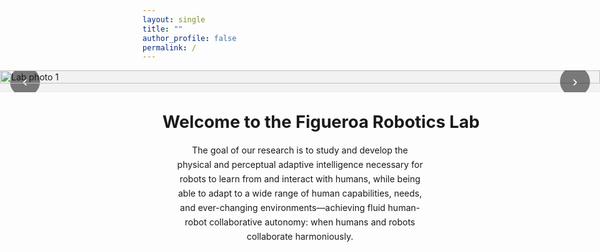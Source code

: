```yaml
---
layout: single
title: ""
author_profile: false
permalink: /
---
```


<!-- ===== FULL-BLEED HERO SLIDER ===== -->
<div class="hero-slider fullbleed" aria-label="Figueroa Robotics Lab Photo Gallery">
  <button class="hs-nav hs-prev" aria-label="Previous slide">‹</button>

  <div class="hs-track" role="region" aria-live="polite">
    <img src="{{ '/assets/images/IMG_4148.JPG' | relative_url }}" alt="Lab photo 1" class="hs-slide hs-current">
    <img src="{{ '/assets/images/IMG_4075.JPG' | relative_url }}" alt="Lab photo 2" class="hs-slide">
    <img src="{{ '/assets/images/IMG_4115.JPG' | relative_url }}" alt="Lab photo 3" class="hs-slide">
  </div>

  <button class="hs-nav hs-next" aria-label="Next slide">›</button>
  <div class="hs-dots" role="tablist" aria-label="Choose slide"></div>
</div>

<!-- ===== CONTENT BELOW ===== -->
<section class="content-wrap">
  <h1 class="lab-title">Welcome to the Figueroa Robotics Lab</h1>

  <p class="lab-text">
    The goal of our research is to study and develop the physical and perceptual adaptive intelligence necessary for robots
    to learn from and interact with humans, while being able to adapt to a wide range of human capabilities, needs, and
    ever-changing environments—achieving fluid human-robot collaborative autonomy: when humans and robots collaborate harmoniously.
  </p>
</section>

<style>
/* ---------- Slider: full-browser-width, centered ---------- */
.hero-slider{
  position: relative;
  overflow: hidden;
  background: #f2f2f2;
}

.hero-slider.fullbleed{
  width: 100vw;                 /* full browser width */
  max-width: 100vw;
  margin-left: 50%;
  transform: translateX(-50%);
  border-radius: 0;
}

/* Track & slides */
.hs-track{
  display: flex;
  transition: transform 300ms ease;
  will-change: transform;
}
.hs-slide{
  flex: 0 0 100%;
  width: 100%;
  display: block;
  height: auto;
  object-fit: contain;          /* keep full image visible */
  max-height: 85vh;
}

/* Controls & dots */
.hs-nav{
  position: absolute;
  top: 50%;
  transform: translateY(-50%);
  border: none;
  background: rgba(0,0,0,0.5);
  color:#fff;
  width: 48px;
  height: 48px;
  border-radius: 50%;
  cursor: pointer;
  font-size: 24px;
}
.hs-prev{ left: 16px; }
.hs-next{ right: 16px; }

.hs-dots{
  position: absolute;
  left: 50%;
  bottom: 16px;
  transform: translateX(-50%);
  display: flex;
  gap: 8px;
}
.hs-dots button{
  width: 12px;
  height: 12px;
  border-radius: 50%;
  border: none;
  background: rgba(0,0,0,0.35);
  cursor: pointer;
}
.hs-dots button[aria-selected="true"]{ background:#000; }

/* ---------- Balanced text layout below slider ---------- */
.content-wrap{
  width: 100%;                 /* allow full container width */
  max-width: 1400px;           /* cap for large screens */
  margin: 2rem auto;           /* center horizontally */
  padding: 0 2rem;             /* side padding on small/medium screens */
  box-sizing: border-box;
  text-align: center;
}

.lab-title{
  margin: 1.75rem 0 1rem;
  font-size: clamp(1.4rem, 2vw + 0.5rem, 1.8rem);
  line-height: 1.2;
  text-align: center;
  white-space: nowrap;          /* keep on one line on desktop */
}

.lab-text{
  margin: 0 auto;
  max-width: 90%;              /* percentage of content-wrap width */
  line-height: 1.65;
  text-align: center;
}

/* Tighten gap to the masthead if needed */
.main .page__content { padding-top: 1.25rem; }
</style>

<script>
/* ===== Minimal, conflict-free slider JS ===== */
(function () {
  function init() {
    const slider = document.querySelector('.hero-slider');
    if (!slider) return;

    const track  = slider.querySelector('.hs-track');
    const slides = Array.from(slider.querySelectorAll('.hs-slide'));
    const prev   = slider.querySelector('.hs-prev');
    const next   = slider.querySelector('.hs-next');
    const dotsEl = slider.querySelector('.hs-dots');
    let index = 0;

    // Build dots
    slides.forEach((_, i) => {
      const b = document.createElement('button');
      b.setAttribute('role', 'tab');
      b.setAttribute('aria-label', `Go to slide ${i + 1}`);
      b.addEventListener('click', () => goTo(i));
      dotsEl.appendChild(b);
    });

    function update() {
      track.style.transform = `translateX(-${index * 100}%)`;
      Array.from(dotsEl.children).forEach((b, i) =>
        b.setAttribute('aria-selected', i === index ? 'true' : 'false')
      );
    }
    function goTo(i) { index = (i + slides.length) % slides.length; update(); }

    prev?.addEventListener('click', () => goTo(index - 1));
    next?.addEventListener('click', () => goTo(index + 1));

    // Touch swipe
    let startX = 0;
    track.addEventListener('touchstart', e => startX = e.touches[0].clientX, {passive:true});
    track.addEventListener('touchend', e => {
      const dx = e.changedTouches[0].clientX - startX;
      if (dx > 40) goTo(index - 1);
      if (dx < -40) goTo(index + 1);
    });

    // Autoplay (pause on hover)
    let timer = setInterval(() => goTo(index + 1), 5000);
    slider.addEventListener('mouseenter', () => clearInterval(timer));
    slider.addEventListener('mouseleave', () =>
      timer = setInterval(() => goTo(index + 1), 5000)
    );

    update();
  }

  document.readyState === 'loading'
    ? document.addEventListener('DOMContentLoaded', init)
    : init();
})();
</script>

